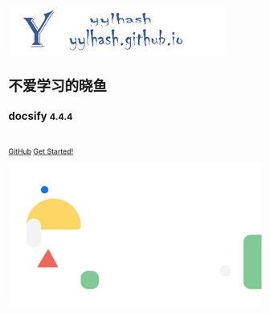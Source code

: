 <!-- coverpage.md -->

<img src="/media/Logo.png" alt="logo" style="zoom: 50%;" />

<br>

# 不爱学习的晓鱼

## docsify <small>**4.4.4**</small>

<br>

[GitHub](https://github.com/hassanblog/docsify/) [Get Started!](/README)

<!-- 背景图片 -->

![](media/bg.svg)